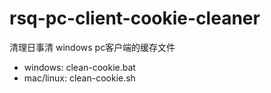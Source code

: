 # rsq-pc-client-cookie-cleaner
清理日事清 windows pc客户端的缓存文件

- windows: clean-cookie.bat
- mac/linux: clean-cookie.sh
